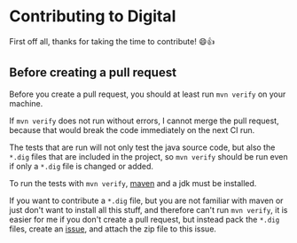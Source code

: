 # Contributing to Digital

First off all, thanks for taking the time to contribute! :smile::+1:

## Before creating a pull request

Before you create a pull request, you should at least run `mvn verify` on your machine.

If `mvn verify` does not run without errors, I cannot merge the pull request, because that would break 
the code immediately on the next CI run.

The tests that are run will not only test the java source code, but also the `*.dig` files that are 
included in the project, so `mvn verify` should be run even if only a `*.dig` file is changed or added. 

To run the tests with `mvn verify`, [maven](https://maven.apache.org/) and a jdk must be installed.

If you want to contribute a `*.dig` file, but you are not familiar with maven or just don't want 
to install all this stuff, and therefore can't 
run `mvn verify`, it is easier for me if you don't create a pull request, but instead pack the 
`*.dig` files, create an [issue](https://github.com/hneemann/Digital/issues/new), and 
attach the zip file to this issue.
